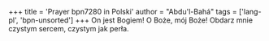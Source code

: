 +++
title = 'Prayer bpn7280 in Polski'
author = "Abdu'l-Bahá"
tags = ['lang-pl', 'bpn-unsorted']
+++
On jest Bogiem! O Boże, mój Boże! Obdarz mnie czystym sercem, czystym jak perła.
